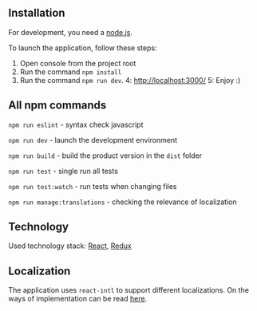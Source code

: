 ## Installation

For development, you need a [node.js](https://nodejs.org).

To launch the application, follow these steps:

1. Open console from the project root
2. Run the command `npm install`
3. Run the command `npm run dev`.
4: [http://localhost:3000/](http://localhost:3000/)
5: Enjoy :)

## All npm commands

`npm run eslint` - syntax check javascript

`npm run dev` - launch the development environment

`npm run build` - build the product version in the `dist` folder

`npm run test` - single run all tests

`npm run test:watch` - run tests when changing files

`npm run manage:translations` - checking the relevance of localization


## Technology
Used technology stack: [React](https://reactjs.org/), [Redux](https://redux.js.org/)

## Localization
The application uses `react-intl` to support different localizations. On the ways of implementation can be read [here](https://github.com/yahoo/react-intl/wiki).

